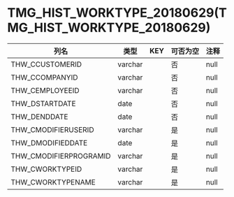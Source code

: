 # TMG_HIST_WORKTYPE_20180629(TMG_HIST_WORKTYPE_20180629)
| 列名   | 类型   | KEY  | 可否为空 | 注释   |
| ---- | ---- | ---- | ---- | ---- |
|THW_CCUSTOMERID|varchar||否|null|
|THW_CCOMPANYID|varchar||否|null|
|THW_CEMPLOYEEID|varchar||否|null|
|THW_DSTARTDATE|date||否|null|
|THW_DENDDATE|date||否|null|
|THW_CMODIFIERUSERID|varchar||是|null|
|THW_DMODIFIEDDATE|date||是|null|
|THW_CMODIFIERPROGRAMID|varchar||是|null|
|THW_CWORKTYPEID|varchar||是|null|
|THW_CWORKTYPENAME|varchar||是|null|
